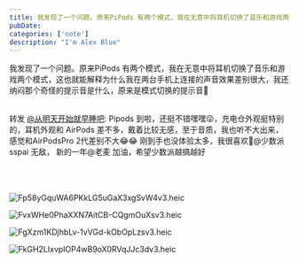 ```yaml
---
title: 我发现了一个问题。原来PiPods 有两个模式，我在无意中将耳机切换了音乐和游戏两个模式，这也就能解释为什么我在两台手机上连接的声音效果差别很大，我还纳闷那个奇怪的提示音是什么，原来是模式切换的提示音🙈<br><br><div class="rsshub-quote">转发 <a href="https://m.okjike.
pubDate: 
categories: ['note']
description: "I'm Alex Blue"
---
```


我发现了一个问题。原来PiPods 有两个模式，我在无意中将耳机切换了音乐和游戏两个模式，这也就能解释为什么我在两台手机上连接的声音效果差别很大，我还纳闷那个奇怪的提示音是什么，原来是模式切换的提示音🙈<br><br><div class="rsshub-quote">转发 <a href="https://m.okjike.com/users/9871d335-7a2e-4515-a7f1-2256bc7ebc3a" target="_blank">@从明天开始就早睡吧</a>: Pipods 到啦，还挺不错嘿嘿😜，充电仓外观挺特别的，耳机外观和 AirPods 差不多，戴着比较无感，至于音质，我也听不大出来，感觉和AirPodsPro 2代差别不大😂😂 刚到手也没体验太多，我很喜欢🙈@少数派sspai 无敌， 新的一年@老麦 加油，希望少数派越搞越好<br><br><br><br></div>

![Fp58yGquWA6PKkLG5uGaX3xgSvW4v3.heic](./attachments/bafkreig3js2xxkh3zrqvidzmh5a2xbrxqpqwsstvx3vqo6npx6v2rirxuu)

![FvxWHe0PhaXXN7AitCB-CQgmOuXsv3.heic](./attachments/bafkreigf3r3wawsla3uoz4oatnmcqw4xnoptevdcjcqzybmhjkn6rouhwq)

![FgXzm1KDjhbLv-1vVGd-kObOpLzsv3.heic](./attachments/bafkreianal2ezj22zd2x2dlqn5iwwmfhln7rfsjdmd72ur2azs5bnfb3zu)

![FkGH2LIxvpIOP4wB9oX0RVqJJc3dv3.heic](./attachments/bafkreihxxeik2hsbyx7bezonrhsf5iqrjhvrwiph33civiopl2eny32g6u)